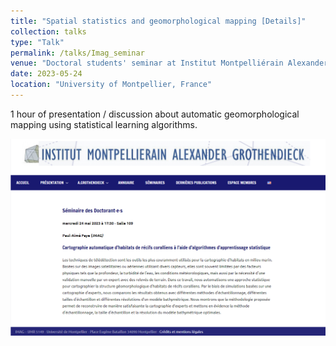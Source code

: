 ```yaml
---
title: "Spatial statistics and geomorphological mapping [Details]"
collection: talks
type: "Talk"
permalink: /talks/Imag_seminar
venue: "Doctoral students' seminar at Institut Montpelliérain Alexander Grothendieck (IMAG)"
date: 2023-05-24
location: "University of Montpellier, France"
---
```

1 hour of presentation / discussion about automatic geomorphological mapping using statistical learning algorithms.

![Doctoral Seminar - IMAG](https://github.com/latsouckfaye/faye-paul.github.io/blob/master/images/SemDoc.png?raw=true)
